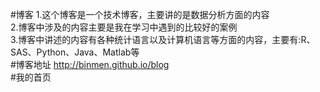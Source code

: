 #博客
1.这个博客是一个技术博客，主要讲的是数据分析方面的内容</br>
2.博客中涉及的内容主要是我在学习中遇到的比较好的案例</br>
3.博客中讲述的内容有各种统计语言以及计算机语言等方面的内容，主要有:R、SAS、Python、Java、Matlab等</br>
#博客地址
http://binmen.github.io/blog</br>
#我的首页



